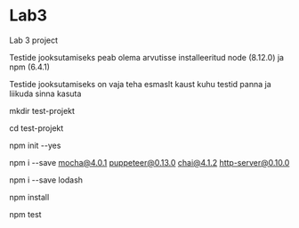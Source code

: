 # Lab3
Lab 3 project

Testide jooksutamiseks peab olema arvutisse installeeritud node (8.12.0) ja npm (6.4.1)

Testide jooksutamiseks on vaja teha esmaslt kaust kuhu testid panna ja liikuda sinna kasuta

mkdir test-projekt

cd test-projekt

npm init --yes

npm i --save mocha@4.0.1 puppeteer@0.13.0 chai@4.1.2 http-server@0.10.0

npm i --save lodash

npm install

npm test
